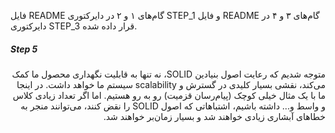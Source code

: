 فایل README گام‌های ۱ و ۲ در دایرکتوری STEP_1 و فایل README گام‌های ۳ و ۴ در دایرکتوری STEP_3 قرار داده شده.

##### Step 5
<div dir="rtl">

متوجه شدیم که رعایت اصول بنیادین SOLID، نه تنها به قابلیت نگهداری محصول ما کمک می‌کند، نقشی بسیار کلیدی در گسترش و scalability سیستم ما خواهد داشت.
در اینجا ما با یک مثال خیلی کوچک (پیام‌رسان قزمیت) رو به رو هستیم. اما اگر تعداد زیادی کلاس و واسط و... داشته باشیم، اشتباهاتی که اصول SOLID را نقض کنند، می‌توانند منجر به خطاهای آبشاری زیادی خواهند شد و بسیار زمان‌بر خواهند شد.
</div>
